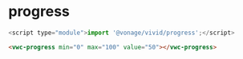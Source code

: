 # progress

```js
<script type="module">import '@vonage/vivid/progress';</script>
```

```html preview
<vwc-progress min="0" max="100" value="50"></vwc-progress>
```
